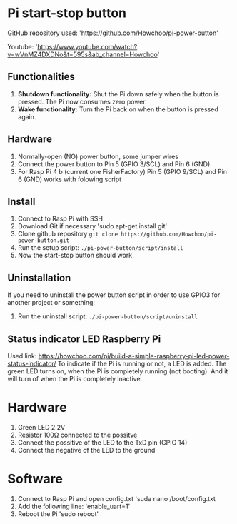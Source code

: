 # Pi start-stop button
GitHub repository used: 'https://github.com/Howchoo/pi-power-button'

Youtube: 'https://www.youtube.com/watch?v=wVnMZ4DXDNo&t=595s&ab_channel=Howchoo'

## Functionalities 

1. **Shutdown functionality:** Shut the Pi down safely when the button is pressed. The Pi now consumes zero power.
1. **Wake functionality:** Turn the Pi back on when the button is pressed again.

## Hardware
1. Normally-open (NO) power button, some jumper wires
1. Connect the power button to Pin 5 (GPIO 3/SCL) and Pin 6 (GND)
  1. For Rasp Pi 4 b  (current one FisherFactory) Pin 5 (GPIO 9/SCL) and Pin 6 (GND) works with folowing script

## Install
1. Connect to Rasp Pi with SSH
1. Download Git if necessary 'sudo apt-get install git'
1. Clone github repository `git clone https://github.com/Howchoo/pi-power-button.git`
1. Run the setup script: `./pi-power-button/script/install`
1. Now the start-stop button should work

## Uninstallation
If you need to uninstall the power button script in order to use GPIO3 for another project or something:

1. Run the uninstall script: `./pi-power-button/script/uninstall`

## Status indicator LED Raspberry Pi
Used link: https://howchoo.com/pi/build-a-simple-raspberry-pi-led-power-status-indicator/
To indicate if the Pi is running or not, a LED is added. The green LED turns on, when the Pi is completely running (not booting). And it will turn of when the Pi is completely inactive. 
# Hardware
1. Green LED 2.2V
1. Resistor 100Ω connected to the possitve 
1. Connect the possitive of the LED to the TxD pin (GPIO 14)
1. Connect the negative of the LED to the ground

# Software
1. Connect to Rasp Pi and open config.txt 'suda nano /boot/config.txt
1. Add the following line: 'enable_uart=1'
1. Reboot the Pi 'sudo reboot'
